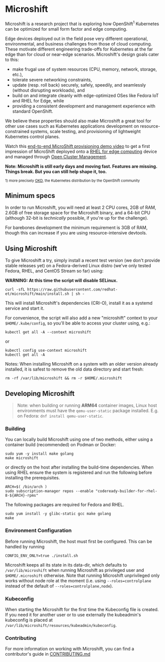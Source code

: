 # Microshift

Microshift is a research project that is exploring how OpenShift<sup>1</sup> Kubernetes can be optimized for small form factor and edge computing.

Edge devices deployed out in the field pose very different operational, environmental, and business challenges from those of cloud computing. These motivate different engineering trade-offs for Kubernetes at the far edge than for cloud or near-edge scenarios. Microshift's design goals cater to this:

* make frugal use of system resources (CPU, memory, network, storage, etc.),
* tolerate severe networking constraints,
* update (resp. roll back) securely, safely, speedily, and seamlessly (without disrupting workloads), and
* build on and integrate cleanly with edge-optimized OSes like Fedora IoT and RHEL for Edge, while
* providing a consistent development and management experience with standard OpenShift.

We believe these properties should also make Microshift a great tool for other use cases such as Kubernetes applications development on resource-constrained systems, scale testing, and provisioning of lightweight Kubernetes control planes.

Watch this [end-to-end MicroShift provisioning demo video](https://youtu.be/QOiB8NExtA4) to get a first impression of MicroShift deployed onto a [RHEL for edge computing](https://www.redhat.com/en/technologies/linux-platforms/enterprise-linux/edge-computing) device and managed through [Open Cluster Management](https://github.com/open-cluster-management).

**Note: Microshift is still early days and moving fast. Features are missing. Things break. But you can still help shape it, too.**

<sup>1) more precisely [OKD](https://www.okd.io/), the Kubernetes distribution by the OpenShift community</sup>

## Minimum specs

In order to run Microshift, you will need at least 2 CPU cores, 2GB of RAM, 2.6GB of free storage space for the Microshift binary, and a 64-bit CPU (although 32-bit is *technically* possible, if you're up for the challenge). 

For barebones development the minimum requirement is 3GB of RAM, though this can increase 
if you are using resource-intensive devtools. 

## Using Microshift
To give Microshift a try, simply install a recent test version (we don't provide stable releases yet) on a Fedora-derived Linux distro (we've only tested Fedora, RHEL, and CentOS Stream so far) using:

**WARNING: At this time the script will disable SELinux.**

```
curl -sfL https://raw.githubusercontent.com/redhat-et/microshift/main/install.sh | sh -
```

This will install Microshift's dependencies (CRI-O), install it as a systemd service and start it.

For convenience, the script will also add a new "microshift" context to your `$HOME/.kube/config`, so you'll be able to access your cluster using, e.g.:
```
kubectl get all -A --context microshift
```
or
```
kubectl config use-context microshift
kubectl get all -A
```

Notes: When installing Microshift on a system with an older version already installed, it is safest to remove the old data directory and start fresh:
```
rm -rf /var/lib/microshift && rm -r $HOME/.microshift
```

## Developing Microshift

> Note: when building or running **ARM64** container images, Linux host environments must have the `qemu-user-static` package installed.  E.g. on Fedora: `dnf install qemu-user-static`.

### Building

You can locally build Microshift using one of two methods, either using a container build (recommended) on Podman or Docker:
```
sudo yum -y install make golang
make microshift
```

or directly on the host after installing the build-time dependencies. When using RHEL ensure the system is registered and run the following before installing the prerequisites.

```
ARCH=$( /bin/arch )
sudo subscription-manager repos --enable "codeready-builder-for-rhel-8-${ARCH}-rpms"
```

The following packages are required for Fedora and RHEL.
```
sudo yum install -y glibc-static gcc make golang
make
```

### Environment Configuration

Before running Microshift, the host must first be configured.  This can be handled by running  

```
CONFIG_ENV_ONLY=true ./install.sh
```

Microshift keeps all its state in its data-dir, which defaults to `/var/lib/microshift` when running Microshift as privileged user and `$HOME/.microshift` otherwise. Note that running Microshift unprivileged only works without node role at the moment (i.e. using `--roles=controlplane` instead of the default of `--roles=controlplane,node`).

### Kubeconfig
When starting the Microshift for the first time the Kubeconfig file is created. If you need it for another user or to use externally the kubeadmin's kubeconfig is placed at `/var/lib/microshift/resources/kubeadmin/kubeconfig`.


### Contributing

For more information on working with Microshift, you can find a contributor's guide in [CONTRIBUTING.md](./CONTRIBUTING.md)
